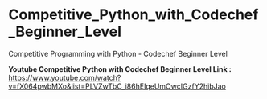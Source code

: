 # Competitive_Python_with_Codechef_Beginner_Level
Competitive Programming with Python - Codechef Beginner Level


<b> Youtube Competitive Python with Codechef Beginner Level Link : </b> https://www.youtube.com/watch?v=fX064pwbMXo&list=PLVZwTbC_i86hEIqeUmOwcIGzfY2hibJao
